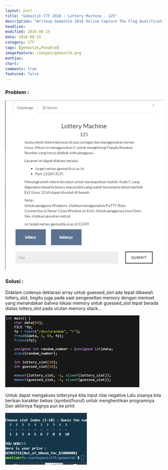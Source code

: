```yaml
---
layout: post
title: "Gemastik CTF 2016 : Lottery Machine - 125"
description: "Writeup Gemastik 2016 Online Capture The Flag Qualification"
headline: 
modified: 2016-08-15
date: 2016-08-15
category: CTF
tags: [gemastik,Pwnable]
imagefeature: /images/gemastik.png
mathjax: 
chart: 
comments: true
featured: false
---
```


### Problem :

![Lottery Machine](/images/lottery-machine.png)


### Solusi :

Didalam codenya deklarasi array untuk guessed_slot ada tepat dibawah lottery_slot, begitu juga pada saat pengesettan 
memory dengan memset yang menandakan bahwa lokasi memory untuk 
guessed_slot tepat berada diatas lottery_slot pada urutan memory stack...

![Code1](/images/code1.png)

Untuk dapat mengakses lotterynya kita input nilai negative Lalu sisanya kita berikan karakter
bebas (symbol/huruf) untuk menghentikan programnya Dan akhirnya flagnya pun ke print

![Lottery Machine Flag](/images/lottery-machine-flag.png)

